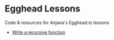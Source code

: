 # Egghead Lessons
Code & resources for Anjana's Egghead.io lessons

- [Write a recursive function](./write-a-recursive-function/readme.md)

